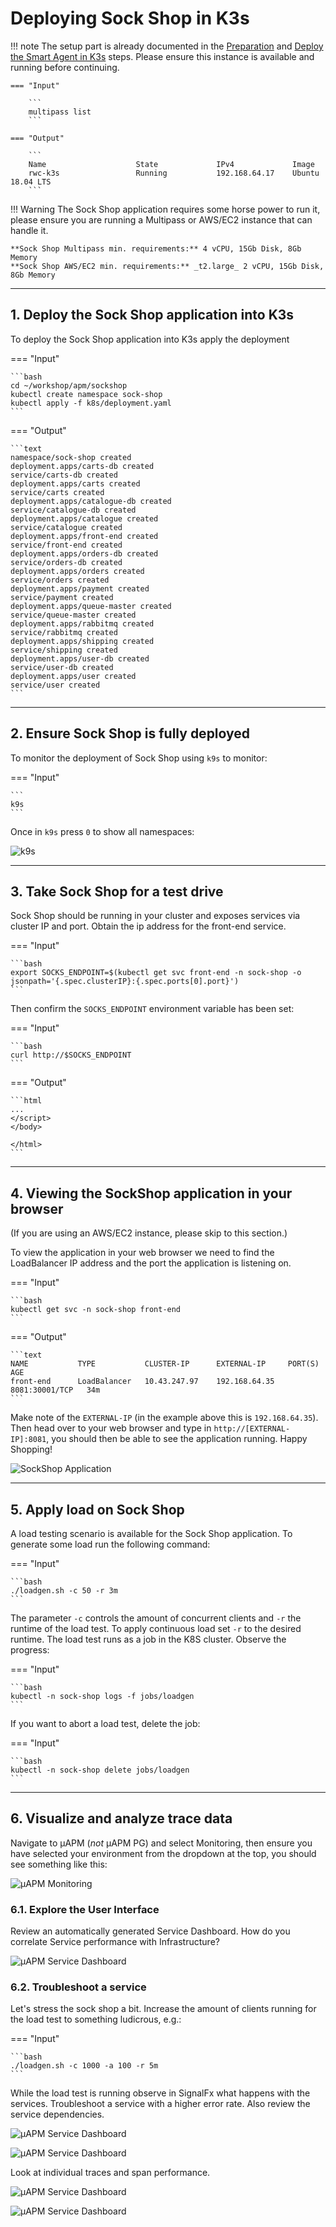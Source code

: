 # Deploying Sock Shop in K3s

!!! note
    The setup part is already documented in the [Preparation](../../smartagent/prep/) and [Deploy the Smart Agent in K3s](../../smartagent/k3s/) steps. Please ensure this instance is available and running before continuing.

    === "Input"

        ```
        multipass list
        ```

    === "Output"

        ```
        Name                    State             IPv4             Image
        rwc-k3s                 Running           192.168.64.17    Ubuntu 18.04 LTS
        ```

!!! Warning
    The Sock Shop application requires some horse power to run it, please ensure you are running a Multipass or AWS/EC2 instance that can handle it.

    **Sock Shop Multipass min. requirements:** 4 vCPU, 15Gb Disk, 8Gb Memory 
    **Sock Shop AWS/EC2 min. requirements:** _t2.large_ 2 vCPU, 15Gb Disk, 8Gb Memory

---

## 1. Deploy the Sock Shop application into K3s

To deploy the Sock Shop application into K3s apply the deployment

=== "Input"

    ```bash
    cd ~/workshop/apm/sockshop
    kubectl create namespace sock-shop
    kubectl apply -f k8s/deployment.yaml
    ```

=== "Output"

    ```text
    namespace/sock-shop created
    deployment.apps/carts-db created
    service/carts-db created
    deployment.apps/carts created
    service/carts created
    deployment.apps/catalogue-db created
    service/catalogue-db created
    deployment.apps/catalogue created
    service/catalogue created
    deployment.apps/front-end created
    service/front-end created
    deployment.apps/orders-db created
    service/orders-db created
    deployment.apps/orders created
    service/orders created
    deployment.apps/payment created
    service/payment created
    deployment.apps/queue-master created
    service/queue-master created
    deployment.apps/rabbitmq created
    service/rabbitmq created
    deployment.apps/shipping created
    service/shipping created
    deployment.apps/user-db created
    service/user-db created
    deployment.apps/user created
    service/user created
    ```

---

## 2. Ensure Sock Shop is fully deployed

To monitor the deployment of Sock Shop using `k9s` to monitor:

=== "Input"

    ```
    k9s
    ```

Once in `k9s` press `0` to show all namespaces:

![k9s](../images/apm/k9s.png)

---

## 3. Take Sock Shop for a test drive

Sock Shop should be running in your cluster and exposes services via cluster IP and port. Obtain the ip address for the front-end service.

=== "Input"

    ```bash
    export SOCKS_ENDPOINT=$(kubectl get svc front-end -n sock-shop -o jsonpath='{.spec.clusterIP}:{.spec.ports[0].port}')
    ```

Then confirm the `SOCKS_ENDPOINT` environment variable has been set:

=== "Input"

    ```bash
    curl http://$SOCKS_ENDPOINT
    ```

=== "Output"

    ```html
    ...
    </script>
    </body>

    </html>
    ```

---

## 4. Viewing the SockShop application in your browser

(If you are using an AWS/EC2 instance, please skip to this section.)

To view the application in your web browser we need to find the LoadBalancer IP address and the port the application is listening on.

=== "Input"

    ```bash
    kubectl get svc -n sock-shop front-end
    ```

=== "Output"

    ```text
    NAME           TYPE           CLUSTER-IP      EXTERNAL-IP     PORT(S)          AGE
    front-end      LoadBalancer   10.43.247.97    192.168.64.35   8081:30001/TCP   34m
    ```

Make note of the `EXTERNAL-IP` (in the example above this is `192.168.64.35`). Then head over to your web browser and type in `http://[EXTERNAL-IP]:8081`, you should then be able to see the application running. Happy Shopping!

![SockShop Application](../images/apm/sockshop-app.png)

---

## 5. Apply load on Sock Shop

A load testing scenario is available for the Sock Shop application. To generate some load run the following command:

=== "Input"

    ```bash
    ./loadgen.sh -c 50 -r 3m
    ```

The parameter `-c` controls the amount of concurrent clients and `-r` the runtime of the load test. To apply continuous load set `-r` to the desired runtime. The load test runs as a job in the K8S cluster. Observe the progress:

=== "Input"

    ```bash
    kubectl -n sock-shop logs -f jobs/loadgen
    ```

If you want to abort a load test, delete the job:

=== "Input"

    ```bash
    kubectl -n sock-shop delete jobs/loadgen
    ```

---

## 6. Visualize and analyze trace data

Navigate to µAPM (*not* µAPM PG) and select Monitoring, then ensure you have selected your environment from the dropdown at the top, you should see something like this:

![µAPM Monitoring](../images/apm/sockshop-monitoring.png)

### 6.1. Explore the User Interface

Review an automatically generated Service Dashboard. How do you correlate Service performance with Infrastructure?

![µAPM Service Dashboard](../images/apm/sockshop-service-dash.png)

### 6.2. Troubleshoot a service

Let's stress the sock shop a bit. Increase the amount of clients running for the load test to something ludicrous, e.g.:

=== "Input"

    ```bash
    ./loadgen.sh -c 1000 -a 100 -r 5m
    ```

While the load test is running observe in SignalFx what happens with the services. Troubleshoot a service with a higher error rate. Also review the service dependencies.

![µAPM Service Dashboard](../images/apm/sockshop-troubleshoot.png)

![µAPM Service Dashboard](../images/apm/sockshop-deps.png)

Look at individual traces and span performance.

![µAPM Service Dashboard](../images/apm/sockshop-waterfall.png)

![µAPM Service Dashboard](../images/apm/sockshop-spanperf.png)
